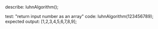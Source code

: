 describe: luhnAlgorithm();

test: "return input number as an array"
code: luhnAlgorithm(123456789);
expected output: [1,2,3,4,5,6,7,8,9];

